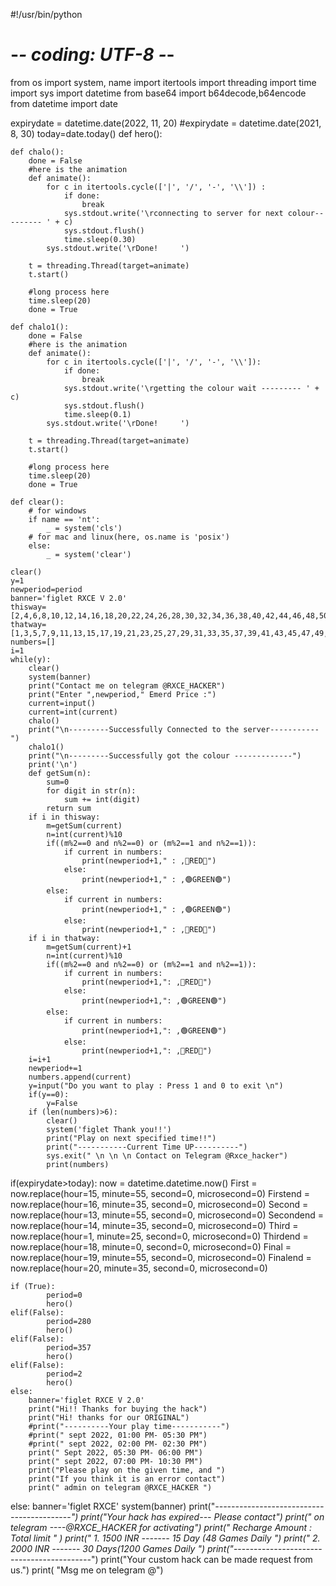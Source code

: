 #!/usr/bin/python
# -*- coding: UTF-8 -*-

from os import system, name
import itertools
import threading
import time
import sys
import datetime
from base64 import b64decode,b64encode
from datetime import date

expirydate = datetime.date(2022, 11, 20)
#expirydate = datetime.date(2021, 8, 30)
today=date.today()
def hero():

    def chalo():
        done = False
        #here is the animation
        def animate():
            for c in itertools.cycle(['|', '/', '-', '\\']) :
                if done:
                    break
                sys.stdout.write('\rconnecting to server for next colour--------- ' + c)
                sys.stdout.flush()
                time.sleep(0.30)
            sys.stdout.write('\rDone!     ')

        t = threading.Thread(target=animate)
        t.start()

        #long process here
        time.sleep(20)
        done = True

    def chalo1():
        done = False
        #here is the animation
        def animate():
            for c in itertools.cycle(['|', '/', '-', '\\']):
                if done:
                    break
                sys.stdout.write('\rgetting the colour wait --------- ' + c)
                sys.stdout.flush()
                time.sleep(0.1)
            sys.stdout.write('\rDone!     ')

        t = threading.Thread(target=animate)
        t.start()

        #long process here
        time.sleep(20)
        done = True

    def clear():
        # for windows
        if name == 'nt':
            _ = system('cls')
        # for mac and linux(here, os.name is 'posix')
        else:
            _ = system('clear')

    clear()
    y=1
    newperiod=period
    banner='figlet RXCE V 2.0'
    thisway=[2,4,6,8,10,12,14,16,18,20,22,24,26,28,30,32,34,36,38,40,42,44,46,48,50,52,54,56,58,60,62,64,66,68,70,72,74,76,78,80,82,84,86,88,90,92,94,96,98]
    thatway=[1,3,5,7,9,11,13,15,17,19,21,23,25,27,29,31,33,35,37,39,41,43,45,47,49,51,53,55,57,59,61,63,65,67,69,71,73,75,77,79,81,83,85,87,89,91,93,95,97,99]
    numbers=[]
    i=1
    while(y):
        clear()
        system(banner)
        print("Contact me on telegram @RXCE_HACKER")
        print("Enter ",newperiod," Emerd Price :")
        current=input()
        current=int(current)
        chalo()
        print("\n---------Successfully Connected to the server-----------")
        chalo1()
        print("\n---------Successfully got the colour -------------")
        print('\n')
        def getSum(n):
            sum=0
            for digit in str(n):
                sum += int(digit)
            return sum
        if i in thisway:
            m=getSum(current)
            n=int(current)%10
            if((m%2==0 and n%2==0) or (m%2==1 and n%2==1)):
                if current in numbers:
                    print(newperiod+1," : ,🔴RED🔴")
                else:
                    print(newperiod+1," : ,🟢GREEN🟢")
            else:
                if current in numbers:
                    print(newperiod+1," : ,🟢GREEN🟢")
                else:
                    print(newperiod+1," : ,🔴RED🔴")
        if i in thatway:
            m=getSum(current)+1
            n=int(current)%10
            if((m%2==0 and n%2==0) or (m%2==1 and n%2==1)):
                if current in numbers:
                    print(newperiod+1,": ,🔴RED🔴")
                else:
                    print(newperiod+1,": ,🟢GREEN🟢")
            else:
                if current in numbers:
                    print(newperiod+1,": ,🟢GREEN🟢")
                else:
                    print(newperiod+1,": ,🔴RED🔴")
        i=i+1
        newperiod+=1
        numbers.append(current)
        y=input("Do you want to play : Press 1 and 0 to exit \n")
        if(y==0):
            y=False
        if (len(numbers)>6):
            clear()
            system('figlet Thank you!!')
            print("Play on next specified time!!")
            print("-----------Current Time UP----------")
            sys.exit(" \n \n \n Contact on Telegram @Rxce_hacker")
            print(numbers)
  



if(expirydate>today):
    now = datetime.datetime.now()
    First = now.replace(hour=15, minute=55, second=0, microsecond=0)
    Firstend = now.replace(hour=16, minute=35, second=0, microsecond=0)
    Second = now.replace(hour=13, minute=55, second=0, microsecond=0)
    Secondend = now.replace(hour=14, minute=35, second=0, microsecond=0)
    Third = now.replace(hour=1, minute=25, second=0, microsecond=0)
    Thirdend = now.replace(hour=18, minute=0, second=0, microsecond=0)
    Final = now.replace(hour=19, minute=55, second=0, microsecond=0)
    Finalend = now.replace(hour=20, minute=35, second=0, microsecond=0)

    if (True):
            period=0
            hero()
    elif(False):
            period=280
            hero()
    elif(False):
            period=357
            hero()
    elif(False):
            period=2
            hero()
    else:
        banner='figlet RXCE V 2.0'
        print("Hi!! Thanks for buying the hack")
        print("Hi! thanks for our ORIGINAL")
        #print("----------Your play time-----------")
        #print(" sept 2022, 01:00 PM- 05:30 PM")
        #print(" sept 2022, 02:00 PM- 02:30 PM")
        print(" Sept 2022, 05:30 PM- 06:00 PM")
        print(" sept 2022, 07:00 PM- 10:30 PM")
        print("Please play on the given time, and ")
        print("If you think it is an error contact")
        print(" admin on telegram @RXCE_HACKER ")
else:
    banner='figlet RXCE'
    system(banner)
    print("*---------*----------*-------------*----------*")
    print("Your hack has expired--- Please contact")
    print(" on telegram ----@RXCE_HACKER for activating")
    print(" Recharge Amount :        Total limit " )
    print(" 1.     1500 INR -------  15 Day (48 Games Daily ")
    print(" 2.     2000 INR -------  30 Days(1200 Games Daily ")
    print("*---------*----------*-------------*----------*")
    print("Your custom hack can be made request from us.")
    print( "Msg me on telegram @")
